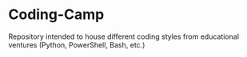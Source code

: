 # Coding-Camp
Repository intended to house different coding styles from educational ventures (Python, PowerShell, Bash, etc.)
